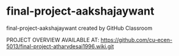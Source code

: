 # final-project-aakshajaywant
final-project-aakshajaywant created by GitHub Classroom


PROJECT OVERVIEW AVAILABLE AT: https://github.com/cu-ecen-5013/final-project-atharvdesai1996.wiki.git

